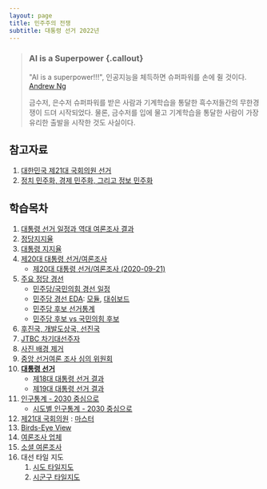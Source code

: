 ```yaml
---
layout: page
title: 민주주의 전쟁
subtitle: 대통령 선거 2022년
---
```


> ### AI is a Superpower {.callout}
>
> "AI is a superpower!!!", 인공지능을 체득하면 슈퍼파워를 손에 쥘 것이다. [Andrew Ng](https://twitter.com/andrewyng/status/728986380638916609)
>
> 금수저, 은수저 슈퍼파워를 받은 사람과 기계학습을 통달한 흑수저들간의 무한경쟁이 드뎌 시작되었다. 물론, 
> 금수저를 입에 물고 기계학습을 통달한 사람이 가장 유리한 출발을 시작한 것도 사실이다.

## 참고자료

1. [대한민국 제21대 국회의원 선거](https://statkclee.github.io/election/)
1. [정치 민주화, 경제 민주화, 그리고 정보 민주화](https://statkclee.github.io/politics/)

## 학습목차 

1. [대통령 선거 일정과 역대 여론조사 결과](president-schedule.html)
1. [정당지지율](president-party.html)
1. [대통령 지지율](president-approval-rate.html)
1. [제20대 대통령 선거/여론조사](president-poll.html)
    - [제20대 대통령 선거/여론조사 (2020-09-21)](president-poll-20210921.html)
1. [주요 정당 경선](president-candidate.html)
    - [민주당/국민의힘 경선 일정](president-minju-race-schedule.html)
    - [민주당 경선 EDA](president-minju-race.html): [모듈](minju_module.html),  [대쉬보드](minj_dashboard.html)
    - [민주당 후보 선거통계](president-election.html)
    - [민주당 후보 vs 국민의힘 후보](president-main-candidate.html)
1. [후진국, 개발도상국, 선진국](president-population.html)
1. [JTBC 차기대선주자](president-jtbc.html)
1. [사진 배경 제거](remove-background.html)
1. [중앙 선거여론 조사 심의 위원회](president-nesdc.html)
1. [**대통령 선거**](president-data.html)
    - [제18대 대통령 선거 결과](president-election-2012.html)
    - [제19대 대통령 선거 결과](president-election-2017.html)
1. [인구통계 - 2030 중심으로](president-demographic.html)
    - [시도별 인구통계 - 2030 중심으로](president-demographic-sido.html)
1. [제21대 국회의원](president-congressman.html) : [마스터](president-congressman-master.html)
1. [Birds-Eye View](president-birds-eye-view.html)
1. [여론조사 업체](president-house-effect.html)
1. [소셜 여론조사](social-dashboard.html)
1. 대선 타일 지도
    1. [시도 타일지도](vote-tilemap.html)
    1. [시군구 타일지도](vote-tilemap-sigungu.html)
    
    
    

